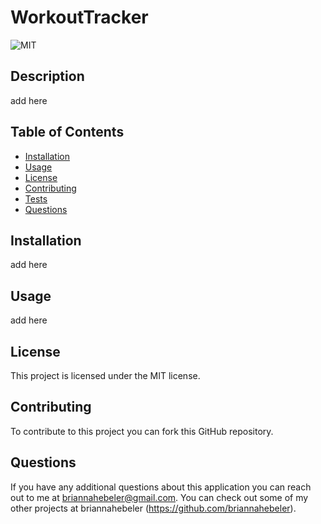 # WorkoutTracker
![MIT](https://img.shields.io/badge/license-MIT-blueviolet)

## Description 
add here

## Table of Contents  
* [Installation](#installation)
* [Usage](#usage)
* [License](#license)
* [Contributing](#contributing)
* [Tests](#tests)
* [Questions](#questions)

## Installation
add here

## Usage 
add here

## License
This project is licensed under the MIT license.

## Contributing
To contribute to this project you can fork this GitHub repository.

## Questions
If you have any additional questions about this application you can reach out to me at briannahebeler@gmail.com.
You can check out some of my other projects at briannahebeler (https://github.com/briannahebeler).

